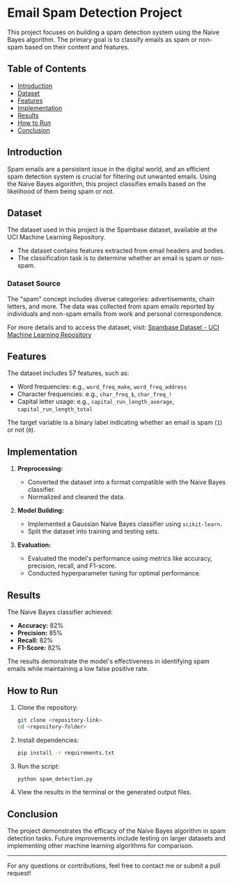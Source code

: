 # Email Spam Detection Project

This project focuses on building a spam detection system using the Naive Bayes algorithm. The primary goal is to classify emails as spam or non-spam based on their content and features. 

## Table of Contents
- [Introduction](#introduction)
- [Dataset](#dataset)
- [Features](#features)
- [Implementation](#implementation)
- [Results](#results)
- [How to Run](#how-to-run)
- [Conclusion](#conclusion)

## Introduction
Spam emails are a persistent issue in the digital world, and an efficient spam detection system is crucial for filtering out unwanted emails. Using the Naive Bayes algorithm, this project classifies emails based on the likelihood of them being spam or not.

## Dataset
The dataset used in this project is the Spambase dataset, available at the UCI Machine Learning Repository. 

- The dataset contains features extracted from email headers and bodies.
- The classification task is to determine whether an email is spam or non-spam.

### Dataset Source
The "spam" concept includes diverse categories: advertisements, chain letters, and more. The data was collected from spam emails reported by individuals and non-spam emails from work and personal correspondence. 

For more details and to access the dataset, visit: [Spambase Dataset - UCI Machine Learning Repository](https://archive.ics.uci.edu/dataset/94/spambase)

## Features
The dataset includes 57 features, such as:
- Word frequencies: e.g., `word_freq_make`, `word_freq_address`
- Character frequencies: e.g., `char_freq_$`, `char_freq_!`
- Capital letter usage: e.g., `capital_run_length_average`, `capital_run_length_total`

The target variable is a binary label indicating whether an email is spam (`1`) or not (`0`).

## Implementation
1. **Preprocessing:**
   - Converted the dataset into a format compatible with the Naive Bayes classifier.
   - Normalized and cleaned the data.

2. **Model Building:**
   - Implemented a Gaussian Naive Bayes classifier using `scikit-learn`.
   - Split the dataset into training and testing sets.

3. **Evaluation:**
   - Evaluated the model's performance using metrics like accuracy, precision, recall, and F1-score.
   - Conducted hyperparameter tuning for optimal performance.

## Results
The Naive Bayes classifier achieved:
- **Accuracy:** 82%
- **Precision:** 85%
- **Recall:** 82%
- **F1-Score:** 82%

The results demonstrate the model's effectiveness in identifying spam emails while maintaining a low false positive rate.

## How to Run
1. Clone the repository:
   ```bash
   git clone <repository-link>
   cd <repository-folder>
   ```
2. Install dependencies:
   ```bash
   pip install -r requirements.txt
   ```
3. Run the script:
   ```bash
   python spam_detection.py
   ```
4. View the results in the terminal or the generated output files.

## Conclusion
The project demonstrates the efficacy of the Naive Bayes algorithm in spam detection tasks. Future improvements include testing on larger datasets and implementing other machine learning algorithms for comparison.

---
For any questions or contributions, feel free to contact me or submit a pull request!

